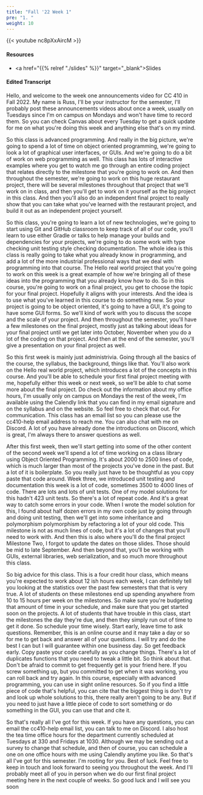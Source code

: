 ```yaml
---
title: "Fall '22 Week 1"
pre: "1. "
weight: 10
---
```


{{< youtube nc8pXxAircM   >}}

#### Resources

* <a href="{{% relref "./slides" %}}" target="_blank">Slides</a>

#### Edited Transcript
  
Hello, and welcome to the week one announcements video for CC 410 in Fall 2022. My name is Russ, I'll be your instructor for the semester, I'll probably post these announcements videos about once a week, usually on Tuesdays since I'm on campus on Mondays and won't have time to record them. So you can check Canvas about every Tuesday to get a quick update for me on what you're doing this week and anything else that's on my mind. 

So this class is advanced programming. And really in the big picture, we're going to spend a lot of time on object oriented programming, we're going to look a lot of graphical user interfaces, or GUIs. And we're going to do a bit of work on web programming as well. This class has lots of interactive examples where you get to watch me go through an entire coding project that relates directly to the milestone that you're going to work on. And then throughout the semester, we're going to work on this huge restaurant project, there will be several milestones throughout that project that we'll work on in class, and then you'll get to work on it yourself as the big project in this class. And then you'll also do an independent final project to really show that you can take what you've learned with the restaurant project, and build it out as an independent project yourself. 

So this class, you're going to learn a lot of new technologies, we're going to start using Git and GitHub classroom to keep track of all of our code, you'll learn to use either Gradle or talks to help manage your builds and dependencies for your projects, we're going to do some work with type checking unit testing style checking documentation. The whole idea is this class is really going to take what you already know in programming, and add a lot of the more industrial professional ways that we deal with programming into that course. The Hello real world project that you're going to work on this week is a great example of how we're bringing all of these ideas into the programming that you already know how to do. So in this course, you're going to work on a final project, you get to choose the topic for your final project. Hopefully it aligns with your interests. And the idea is to use what you've learned in this course to do something new. So your project is going to be object oriented, it's going to have a GUI, it's going to have some GUI forms. So we'll kind of work with you to discuss the scope and the scale of your project. And then throughout the semester, you'll have a few milestones on the final project, mostly just as talking about ideas for your final project until we get later into October, November when you do a lot of the coding on that project. And then at the end of the semester, you'll give a presentation on your final project as well. 

So this first week is mainly just administrivia. Going through all the basics of the course, the syllabus, the background, things like that. You'll also work on the Hello real world project, which introduces a lot of the concepts in this course. And you'll be able to schedule your first final project meeting with me, hopefully either this week or next week, so we'll be able to chat some more about the final project. Do check out the information about my office hours, I'm usually only on campus on Mondays the rest of the week, I'm available using the Calendly link that you can find in my email signature and on the syllabus and on the website. So feel free to check that out. For communication. This class has an email list so you can please use the cc410-help email address to reach me. You can also chat with me on Discord. A lot of you have already done the introductions on Discord, which is great, I'm always there to answer questions as well. 

After this first week, then we'll start getting into some of the other content of the second week we'll spend a lot of time working on a class library using Object Oriented Programming. It's about 2000 to 2500 lines of code, which is much larger than most of the projects you've done in the past. But a lot of it is boilerplate. So you really just have to be thoughtful as you copy paste that code around. Week three, we introduced unit testing and documentation this week is a lot of code, sometimes 3500 to 4000 lines of code. There are lots and lots of unit tests. One of my model solutions for this hadn't 423 unit tests. So there's a lot of repeat code. And it's a great way to catch some errors in your code. When I wrote the model solution for this, I found about half dozen errors in my own code just by going through and doing unit testing, then we'll get into some inheritance and polymorphism polymorphism by refactoring a lot of your old code. This milestone is not as much lines of code, but it's a lot of changes that you'll need to work with. And then this is also where you'll do the final project Milestone Two, I forgot to update the dates on those slides. Those should be mid to late September. And then beyond that, you'll be working with GUIs, external libraries, web serialization, and so much more throughout this class. 

So big advice for this class. This is a four credit hour class, which means you're expected to work about 12 ish hours each week, I can definitely tell you looking at the statistics over the past few semesters that that is very true. A lot of students on these milestones end up spending anywhere from 10 to 15 hours per week on the milestones. So make sure you're budgeting that amount of time in your schedule, and make sure that you get started soon on the projects. A lot of students that have trouble in this class, start the milestones the day they're due, and then they simply run out of time to get it done. So schedule your time wisely. Start early, leave time to ask questions. Remember, this is an online course and it may take a day or so for me to get back and answer all of your questions. I will try and do the best I can but I will guarantee within one business day. So get feedback early. Copy paste your code carefully as you change things. There's a lot of duplicates functions that you need to tweak a little bit. So think about that. Don't be afraid to commit to get frequently get is your friend here. If you screw something up, but you committed to get when it was working, you can roll back and try again. In this course, especially with advanced programming, you can use in sight online resources. So if you find a little piece of code that's helpful, you can cite that the biggest thing is don't try and look up whole solutions to this, there really aren't going to be any. But if you need to just have a little piece of code to sort something or do something in the GUI, you can use that and cite it. 

So that's really all I've got for this week. If you have any questions, you can email the cc410-help email list, you can talk to me on Discord. I also host the tea time office hours for the department currently scheduled at Tuesdays at 330 and Fridays at 1030. Although we may be sending out a survey to change that schedule, and then of course, you can schedule a one on one office hours with me using Calendly anytime you like. So that's all I've got for this semester. I'm rooting for you. Best of luck. Feel free to keep in touch and look forward to seeing you throughout the week. And I'll probably meet all of you in person when we do our first final project meeting here in the next couple of weeks. So good luck and I will see you soon

